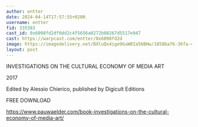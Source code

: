 ```yaml
---
author: entter
date: 2024-04-14T17:57:55+0200
username: entter
fid: 335383
cast_id: 0x6098fd2df0dd2c4f5656a0272b08267d5517e947
cast: https://warpcast.com/entter/0x6098fd2d
image: https://imagedelivery.net/BXluQx4ige9GuW0Ia56BHw/1858ba76-36fa-41aa-52ca-6ed4d01ba500/original
layout: post
---
```

INVESTIGATIONS ON THE CULTURAL ECONOMY OF MEDIA ART   
  
2017  
  
Edited by Alessio Chierico, published by Digicult Editions  
  
FREE DOWNLOAD  
  
https://www.pauwaelder.com/book-investigations-on-the-cultural-economy-of-media-art/  

<img src='https://imagedelivery.net/BXluQx4ige9GuW0Ia56BHw/1858ba76-36fa-41aa-52ca-6ed4d01ba500/original' alt='' referrerpolicy='no-referrer'/>